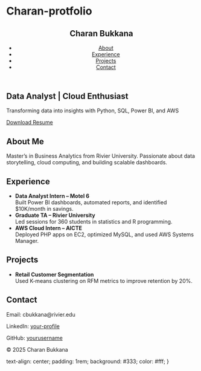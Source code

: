 # Charan-protfolio
<!DOCTYPE html>
<html lang="en">
<head>
  <meta charset="UTF-8" />
  <meta name="viewport" content="width=device-width, initial-scale=1.0"/>
  <title>Charan Kumar Reddy Bukkana | Data Analyst</title>
  <link rel="stylesheet" href="style.css" />
</head>
<body>
  <header>
    <nav>
      <h1>Charan Bukkana</h1>
      <ul>
        <li><a href="#about">About</a></li>
        <li><a href="#experience">Experience</a></li>
        <li><a href="#projects">Projects</a></li>
        <li><a href="#contact">Contact</a></li>
      </ul>
    </nav>
  </header>

  <section id="hero">
    <h2>Data Analyst | Cloud Enthusiast</h2>
    <p>Transforming data into insights with Python, SQL, Power BI, and AWS</p>
    <a href="Charan_Resume.pdf" download>Download Resume</a>
  </section>

  <section id="about">
    <h2>About Me</h2>
    <p>Master’s in Business Analytics from Rivier University. Passionate about data storytelling, cloud computing, and building scalable dashboards.</p>
  </section>

  <section id="experience">
    <h2>Experience</h2>
    <ul>
      <li><strong>Data Analyst Intern – Motel 6</strong><br/>Built Power BI dashboards, automated reports, and identified $10K/month in savings.</li>
      <li><strong>Graduate TA – Rivier University</strong><br/>Led sessions for 360 students in statistics and R programming.</li>
      <li><strong>AWS Cloud Intern – AICTE</strong><br/>Deployed PHP apps on EC2, optimized MySQL, and used AWS Systems Manager.</li>
    </ul>
  </section>

  <section id="projects">
    <h2>Projects</h2>
    <ul>
      <li><strong>Retail Customer Segmentation</strong><br/>Used K-means clustering on RFM metrics to improve retention by 20%.</li>
    </ul>
  </section>

  <section id="contact">
    <h2>Contact</h2>
    <p>Email: cbukkana@rivier.edu</p>
    <p>LinkedIn: <a href="https://linkedin.com/in/your-profile">your-profile</a></p>
    <p>GitHub: <a href="https://github.com/yourusername">yourusername</a></p>
  </section>

  <footer>
    <p>© 2025 Charan Bukkana</p>
  </footer>
</body>
</html>

  
  text-align: center;
  padding: 1rem;
  background: #333;
  color: #fff;
}
